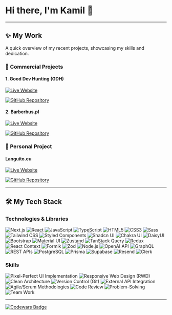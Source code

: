 <div>
  <h1>Hi there, I'm Kamil 👋</h1>
</div>

---

## ✨ My Work

<p>
  A quick overview of my recent projects, showcasing my skills and dedication.
</p>

### 💼 Commercial Projects

#### **1. Good Dev Hunting (GDH)**
<div>
  <a href="https://www.devhunting.co/devs" target="_blank">
    <img src="https://img.shields.io/badge/🌐_Live_Site-devhunting.co-blue?style=for-the-badge" alt="Live Website">
  </a>
  
  [![GitHub Repository](https://img.shields.io/badge/💻_Repository-good--dev--hunting--app-gray?style=for-the-badge&logo=github)](https://github.com/nerdbord/good-dev-hunting-app)
</div>

#### **2. Barberbus.pl**
<div>
  <a href="https://barberbus.pl/" target="_blank">
    <img src="https://img.shields.io/badge/🌐_Live_Site-barberbus.pl-blue?style=for-the-badge" alt="Live Website">
  </a>
  
  [![GitHub Repository](https://img.shields.io/badge/💻_Repository-barber--shop-gray?style=for-the-badge&logo=github)](https://github.com/mr-fox93/barber-shop)
</div>

### 🚀 Personal Project

#### **Languito.eu**
<div>
  <a href="https://www.languito.eu/pl" target="_blank">
    <img src="https://img.shields.io/badge/🌐_Live_Site-languito.eu-blue?style=for-the-badge" alt="Live Website">
  </a>
  
  [![GitHub Repository](https://img.shields.io/badge/💻_Repository-next--lang--ai--app-gray?style=for-the-badge&logo=github)](https://github.com/mr-fox93/next-lang-ai-app)
</div>

---

## 🛠️ My Tech Stack

<div>
  <h3>Technologies & Libraries</h3>
  <p>
    <img src="https://img.shields.io/badge/Next.js-000000?style=for-the-badge&logo=next.js&logoColor=white" alt="Next.js">
    <img src="https://img.shields.io/badge/React-61DAFB?style=for-the-badge&logo=react&logoColor=white" alt="React">
    <img src="https://img.shields.io/badge/JavaScript-F7DF1E?style=for-the-badge&logo=javascript&logoColor=black" alt="JavaScript">
    <img src="https://img.shields.io/badge/TypeScript-007ACC?style=for-the-badge&logo=typescript&logoColor=white" alt="TypeScript">
    <img src="https://img.shields.io/badge/HTML5-E34F26?style=for-the-badge&logo=html5&logoColor=white" alt="HTML5">
    <img src="https://img.shields.io/badge/CSS3-1572B6?style=for-the-badge&logo=css3&logoColor=white" alt="CSS3">
    <img src="https://img.shields.io/badge/Sass-CC6699?style=for-the-badge&logo=sass&logoColor=white" alt="Sass">
    <img src="https://img.shields.io/badge/Tailwind_CSS-06B6D4?style=for-the-badge&logo=tailwind-css&logoColor=white" alt="Tailwind CSS">
    <img src="https://img.shields.io/badge/Styled_Components-DB7093?style=for-the-badge&logo=styled-components&logoColor=white" alt="Styled Components">
    <img src="https://img.shields.io/badge/Shadcn_UI-000000?style=for-the-badge&logo=shadcn-ui&logoColor=white" alt="Shadcn UI">
    <img src="https://img.shields.io/badge/Chakra_UI-319795?style=for-the-badge&logo=chakra-ui&logoColor=white" alt="Chakra UI">
    <img src="https://img.shields.io/badge/DaisyUI-5A0EF8?style=for-the-badge&logo=daisyui&logoColor=white" alt="DaisyUI">
    <img src="https://img.shields.io/badge/Bootstrap-7952B3?style=for-the-badge&logo=bootstrap&logoColor=white" alt="Bootstrap">
    <img src="https://img.shields.io/badge/Material_UI-007FFF?style=for-the-badge&logo=mui&logoColor=white" alt="Material UI">
    <img src="https://img.shields.io/badge/Zustand-000000?style=for-the-badge&logo=zustand&logoColor=white" alt="Zustand">
    <img src="https://img.shields.io/badge/TanStack_Query-FF4154?style=for-the-badge&logo=react-query&logoColor=white" alt="TanStack Query">
    <img src="https://img.shields.io/badge/Redux-764ABC?style=for-the-badge&logo=redux&logoColor=white" alt="Redux">
    <img src="https://img.shields.io/badge/React_Context-000000?style=for-the-badge&logo=react&logoColor=white" alt="React Context">
    <img src="https://img.shields.io/badge/Formik-2F3F64?style=for-the-badge&logo=formik&logoColor=white" alt="Formik">
    <img src="https://img.shields.io/badge/Zod-3E67B1?style=for-the-badge&logo=zod&logoColor=white" alt="Zod">
    <img src="https://img.shields.io/badge/Node.js-339933?style=for-the-badge&logo=node.js&logoColor=white" alt="Node.js">
    <img src="https://img.shields.io/badge/OpenAI_API-412991?style=for-the-badge&logo=openai&logoColor=white" alt="OpenAI API">
    <img src="https://img.shields.io/badge/GraphQL-E10098?style=for-the-badge&logo=graphql&logoColor=white" alt="GraphQL">
    <img src="https://img.shields.io/badge/REST_APIs-000000?style=for-the-badge&logo=rest&logoColor=white" alt="REST APIs">
    <img src="https://img.shields.io/badge/PostgreSQL-336791?style=for-the-badge&logo=postgresql&logoColor=white" alt="PostgreSQL">
    <img src="https://img.shields.io/badge/Prisma-2D3748?style=for-the-badge&logo=prisma&logoColor=white" alt="Prisma">
    <img src="https://img.shields.io/badge/Supabase-3ECF8E?style=for-the-badge&logo=supabase&logoColor=white" alt="Supabase">
    <img src="https://img.shields.io/badge/Resend-000000?style=for-the-badge&logo=resend&logoColor=white" alt="Resend">
    <img src="https://img.shields.io/badge/Clerk-000000?style=for-the-badge&logo=clerk&logoColor=white" alt="Clerk">


  <h3>Skills</h3>
  <p>
    <img src="https://img.shields.io/badge/Pixel--Perfect_UI-orange?style=for-the-badge" alt="Pixel-Perfect UI Implementation">
    <img src="https://img.shields.io/badge/Responsive_Web_Design-brightgreen?style=for-the-badge" alt="Responsive Web Design (RWD)">
    <img src="https://img.shields.io/badge/Clean_Architecture-blueviolet?style=for-the-badge" alt="Clean Architecture">
    <img src="https://img.shields.io/badge/Version_Control_Git-red?style=for-the-badge" alt="Version Control (Git)">
    <img src="https://img.shields.io/badge/External_API_Integration-yellow?style=for-the-badge" alt="External API Integration">
    <img src="https://img.shields.io/badge/Agile%2FScrum_Methodologies-informational?style=for-the-badge" alt="Agile/Scrum Methodologies">
    <img src="https://img.shields.io/badge/Code_Review-lightgrey?style=for-the-badge" alt="Code Review">
    <img src="https://img.shields.io/badge/Problem--Solving-purple?style=for-the-badge" alt="Problem-Solving">
    <img src="https://img.shields.io/badge/Team_Work-pink?style=for-the-badge" alt="Team Work">
  </p>
</div>

---
<!--
<div>
  <h3>Let's Connect!</h3>
  <p>
    <a href="[Your LinkedIn Profile URL]" target="_blank"><img src="https://img.shields.io/badge/LinkedIn-%230077B5.svg?&style=for-the-badge&logo=linkedin&logoColor=white" alt="LinkedIn"></a>
    <a href="mailto:[Your Email Address]" target="_blank"><img src="https://img.shields.io/badge/Email-D14836?style=for-the-badge&logo=gmail&logoColor=white" alt="Email"></a>
  </p>
</div>
--!>






<!--
<h1>Hi there 👋 </h1>

As part of a 19-member team, I am working on a project that leverages the Next.js 14 framework. Our tech stack includes React Server Components, Server Actions, and TypeScript. My role in this project involves collaborating within this tech framework to contribute to the overall development and success of the project.

🌐 Live: https://www.devhunting.co/

🔗 GitHub Repository: https://github.com/nerdbord/good-dev-hunting-app

<h2>Team Project: </h2>
<p>Cloud Store / React.js / TS / Supabase : https://cloud-store-gray.vercel.app/</p>

<h3>Projects: </h3>
<p></p>GAME APP / React.js / TS: https://mr-fox93.github.io/GameHub/</p>
<p>Unsplash API / React.js / TS: https://mr-fox93.github.io/unsplash/</p>
<p>Rick&Morthy / React.js / JS: https://mr-fox93.github.io/Rick-Morthy-React-Wiki/ </p>


[![My Skills](https://skillicons.dev/icons?i=js,ts,git,vite,vscode,react,styledcomponents,figma,html,css,nodejs,nextjs,tailwind)](https://skillicons.dev)



**mr-fox93/mr-fox93** is a ✨ _special_ ✨ repository because its `README.md` (this file) appears on your GitHub profile.

Here are some ideas to get you started:

- 🔭 I’m currently working on ...
- 🌱 I’m currently learning ...
- 👯 I’m looking to collaborate on ...
- 🤔 I’m looking for help with ...
- 💬 Ask me about ...
- 📫 How to reach me: ...
- 😄 Pronouns: ...
- ⚡ Fun fact: ...
-->

<a href="https://www.codewars.com/users/mr-fox93">![Codewars Badge](https://www.codewars.com/users/mr-fox93/badges/large?theme=light)</a>






